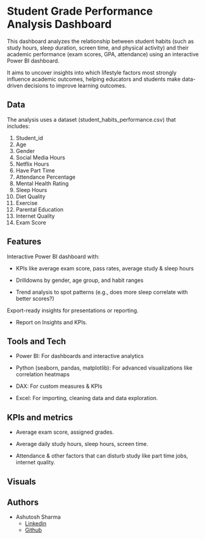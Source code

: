 
# Student Grade Performance Analysis Dashboard

This dashboard analyzes the relationship between student habits (such as study hours, sleep duration, screen time, and physical activity) and their academic performance (exam scores, GPA, attendance) using an interactive Power BI dashboard.

It aims to uncover insights into which lifestyle factors most strongly influence academic outcomes, helping educators and students make data-driven decisions to improve learning outcomes.

## Data

The analysis uses a dataset (student_habits_performance.csv) that includes:

1. Student_id
2. Age
3. Gender
4. Social Media Hours
5. Netflix Hours
6. Have Part Time
7. Attendance Percentage
8. Mental Health Rating
9. Sleep Hours
10. Diet Quality
11. Exercise
12. Parental Education
13. Internet Quality
14. Exam Score

## Features

Interactive Power BI dashboard with:

- KPIs like average exam score, pass rates, average study & sleep hours

- Drilldowns by gender, age group, and habit ranges

- Trend analysis to spot patterns (e.g., does more sleep correlate with better scores?)

Export-ready insights for presentations or reporting.

- Report on Insights and KPIs.


## Tools and Tech

- Power BI: For dashboards and interactive analytics

- Python (seaborn, pandas, matplotlib): For advanced visualizations like correlation heatmaps

- DAX: For custom measures & KPIs

- Excel: For importing, cleaning data and data exploration.
## KPIs and metrics

- Average exam score, assigned grades.

- Average daily study hours, sleep hours, screen time.

- Attendance & other factors that can disturb study like part time jobs, internet quality.
## Visuals



## Authors

- Ashutosh Sharma
    - [Linkedin](https://www.linkedin.com/in/ashutosh-sharma28/)
    - [Github](https://github.com/btw-ImAsh)

